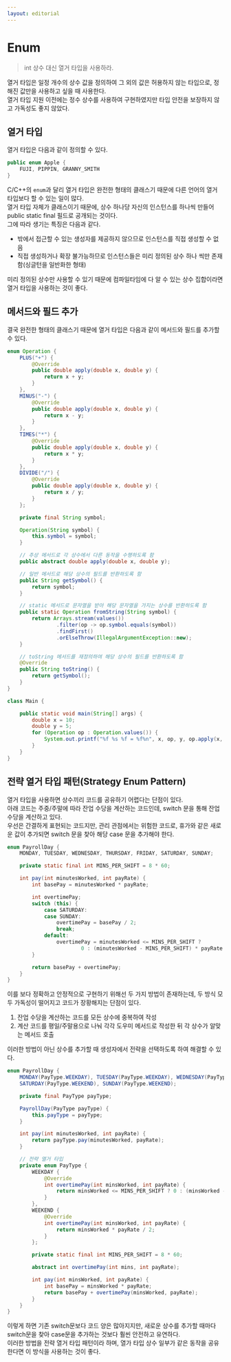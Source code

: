 ```yaml
---
layout: editorial
---
```


# Enum

> int 상수 대신 열거 타입을 사용하라.

열거 타입은 일정 개수의 상수 값을 정의하여 그 외의 값은 허용하지 않는 타입으로, 정해진 값만을 사용하고 싶을 때 사용한다.  
열거 타입 지원 이전에는 정수 상수를 사용하여 구현하였지만 타입 안전을 보장하지 않고 가독성도 좋지 않았다.

## 열거 타입

열거 타입은 다음과 같이 정의할 수 있다.

```java
public enum Apple {
    FUJI, PIPPIN, GRANNY_SMITH
}
```

C/C++의 `enum`과 달리 열거 타입은 완전한 형태의 클래스기 때문에 다른 언어의 열거 타입보다 할 수 있는 일이 많다.  
열거 타입 자체가 클래스이기 때문에, 상수 하나당 자신의 인스턴스를 하나씩 만들어 public static final 필드로 공개되는 것이다.  
그에 따라 생기는 특징은 다음과 같다.

- 밖에서 접근할 수 있는 생성자를 제공하지 않으므로 인스턴스를 직접 생성할 수 없음
- 직접 생성하거나 확장 불가능하므로 인스턴스들은 미리 정의된 상수 하나 씩만 존재함(싱글턴을 일반화한 형태)

미리 정의된 상수만 사용할 수 있기 때문에 컴파일타임에 다 알 수 있는 상수 집합이라면 열거 타입을 사용하는 것이 좋다.

## 메서드와 필드 추가

결국 완전한 형태의 클래스기 때문에 열거 타입은 다음과 같이 메서드와 필드를 추가할 수 있다.

```java
enum Operation {
    PLUS("+") {
        @Override
        public double apply(double x, double y) {
            return x + y;
        }
    },
    MINUS("-") {
        @Override
        public double apply(double x, double y) {
            return x - y;
        }
    },
    TIMES("*") {
        @Override
        public double apply(double x, double y) {
            return x * y;
        }
    },
    DIVIDE("/") {
        @Override
        public double apply(double x, double y) {
            return x / y;
        }
    };

    private final String symbol;

    Operation(String symbol) {
        this.symbol = symbol;
    }

    // 추상 메서드로 각 상수에서 다른 동작을 수행하도록 함
    public abstract double apply(double x, double y);

    // 일반 메서드로 해당 상수의 필드를 반환하도록 함
    public String getSymbol() {
        return symbol;
    }

    // static 메서드로 문자열을 받아 해당 문자열을 가지는 상수를 반환하도록 함
    public static Operation fromString(String symbol) {
        return Arrays.stream(values())
                .filter(op -> op.symbol.equals(symbol))
                .findFirst()
                .orElseThrow(IllegalArgumentException::new);
    }

    // toString 메서드를 재정의하여 해당 상수의 필드를 반환하도록 함
    @Override
    public String toString() {
        return getSymbol();
    }
}

class Main {

    public static void main(String[] args) {
        double x = 10;
        double y = 5;
        for (Operation op : Operation.values()) {
            System.out.printf("%f %s %f = %f%n", x, op, y, op.apply(x, y));
        }
    }
}
```

## 전략 열거 타입 패턴(Strategy Enum Pattern)

열거 타입을 사용하면 상수끼리 코드를 공유하기 어렵다는 단점이 있다.  
아래 코드는 주중/주말에 따라 잔업 수당을 계산하는 코드인데, switch 문을 통해 잔업 수당을 계산하고 있다.  
우선은 간결하게 표현되는 코드지만, 관리 관점에서는 위험한 코드로, 휴가와 같은 새로운 값이 추가되면 switch 문을 찾아 해당 case 문을 추가해야 한다.

```java
enum PayrollDay {
    MONDAY, TUESDAY, WEDNESDAY, THURSDAY, FRIDAY, SATURDAY, SUNDAY;

    private static final int MINS_PER_SHIFT = 8 * 60;

    int pay(int minutesWorked, int payRate) {
        int basePay = minutesWorked * payRate;

        int overtimePay;
        switch (this) {
            case SATURDAY:
            case SUNDAY:
                overtimePay = basePay / 2;
                break;
            default:
                overtimePay = minutesWorked <= MINS_PER_SHIFT ?
                        0 : (minutesWorked - MINS_PER_SHIFT) * payRate / 2;
        }

        return basePay + overtimePay;
    }
}
```

이를 보다 정확하고 안정적으로 구현하기 위해선 두 가지 방법이 존재하는데, 두 방식 모두 가독성이 떨어지고 코드가 장황해지는 단점이 있다.

1. 잔업 수당을 계산하는 코드를 모든 상수에 중복하여 작성
2. 계산 코드를 평일/주말용으로 나눠 각각 도우미 메서드로 작성한 뒤 각 상수가 알맞는 메서드 호출

이러한 방법이 아닌 상수를 추가할 때 생성자에서 전략을 선택하도록 하여 해결할 수 있다.

```java
enum PayrollDay {
    MONDAY(PayType.WEEKDAY), TUESDAY(PayType.WEEKDAY), WEDNESDAY(PayType.WEEKDAY), THURSDAY(PayType.WEEKDAY), FRIDAY(PayType.WEEKDAY),
    SATURDAY(PayType.WEEKEND), SUNDAY(PayType.WEEKEND);

    private final PayType payType;

    PayrollDay(PayType payType) {
        this.payType = payType;
    }

    int pay(int minutesWorked, int payRate) {
        return payType.pay(minutesWorked, payRate);
    }

    // 전략 열거 타입
    private enum PayType {
        WEEKDAY {
            @Override
            int overtimePay(int minsWorked, int payRate) {
                return minsWorked <= MINS_PER_SHIFT ? 0 : (minsWorked - MINS_PER_SHIFT) * payRate / 2;
            }
        },
        WEEKEND {
            @Override
            int overtimePay(int minsWorked, int payRate) {
                return minsWorked * payRate / 2;
            }
        };

        private static final int MINS_PER_SHIFT = 8 * 60;

        abstract int overtimePay(int mins, int payRate);

        int pay(int minsWorked, int payRate) {
            int basePay = minsWorked * payRate;
            return basePay + overtimePay(minsWorked, payRate);
        }
    }
}
```

이렇게 하면 기존 switch문보다 코드 양은 많아지지만, 새로운 상수를 추가할 때마다 switch문을 찾아 case문을 추가하는 것보다 훨씬 안전하고 유연하다.  
이러한 방법을 전략 열거 타입 패턴이라 하며, 열가 타입 상수 일부가 같은 동작을 공유한다면 이 방식을 사용하는 것이 좋다.

